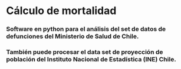 # Cálculo de mortalidad
### Software en python para el análisis del set de datos de defunciones del Ministerio de Salud de Chile.

### También puede procesar el data set de proyección de población del Instituto Nacional de Estadística (INE) Chile. 